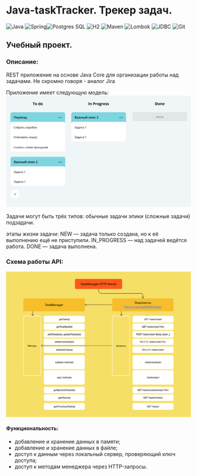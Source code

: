 # Java-taskTracker. Трекер задач.
![Java](https://img.shields.io/badge/-Java-green) ![Spring](https://img.shields.io/badge/-Spring-blue)![Postgres SQL](https://img.shields.io/badge/-Postgres%20SQL-brightgreen) ![H2](https://img.shields.io/badge/-H2-green) ![Maven](https://img.shields.io/badge/-Maven-yellowgreen) ![Lombok](https://img.shields.io/badge/-Lombok-lightgrey) ![JDBC](https://img.shields.io/badge/-JDBC-green) ![Git](https://badgen.net/badge/icon/github?icon=github&label)
## Учебный проект.


### Описание:

REST приложение на основе Java Core для организации работы над задачами. Не скромно говоря - аналог Jira

Приложение имеет следующую модель:
![Alt text](https://github.com/Gidrosliv/java-TaskManager/blob/main/schema.png?raw=true)

Задачи могут быть трёх типов: 
обычные задачи
эпики (сложные задачи)
подзадачи.

этапы жизни задачи: 
NEW — задача только создана, но к её выполнению ещё не приступили. 
IN_PROGRESS — над задачей ведётся работа. 
DONE — задача выполнена. 
        
### Схема работы API:
    
![Alt text](https://github.com/Gidrosliv/java-TaskManager/blob/main/schema%20API.png?raw=true)

#### Функциональность:
*  добавление и хранение данных в памяти;
*  добавление и хранение данных в файле;
*  доступ к данным через локальный сервер, проверяющий ключ доступа;
*  доступ к методам менеджера через HTTP-запросы.

